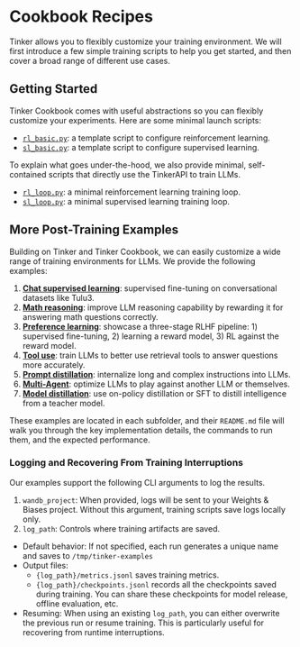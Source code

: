 # Cookbook Recipes

Tinker allows you to flexibly customize your training environment.
We will first introduce a few simple training scripts to help you get started, and then cover a broad range of different use cases.

## Getting Started

Tinker Cookbook comes with useful abstractions so you can flexibly customize your experiments. Here are some minimal launch scripts:
- [`rl_basic.py`](./rl_basic.py): a template script to configure reinforcement learning.
- [`sl_basic.py`](./sl_basic.py): a template script to configure supervised learning.

To explain what goes under-the-hood, we also provide minimal, self-contained scripts that directly use the TinkerAPI to train LLMs.
- [`rl_loop.py`](./rl_loop.py): a minimal reinforcement learning training loop.
- [`sl_loop.py`](./sl_loop.py): a minimal supervised learning training loop.

## More Post-Training Examples

Building on Tinker and Tinker Cookbook, we can easily customize a wide range of training environments for LLMs.
We provide the following examples:
1. **[Chat supervised learning](./chat_sl/)**: supervised fine-tuning on conversational datasets like Tulu3.
2. **[Math reasoning](./math_rl/)**: improve LLM reasoning capability by rewarding it for answering math questions correctly.
3. **[Preference learning](./preference/)**: showcase a three-stage RLHF pipeline: 1) supervised fine-tuning, 2) learning a reward model, 3) RL against the reward model.
4. **[Tool use](./tool_use/)**: train LLMs to better use retrieval tools to answer questions more accurately.
5. **[Prompt distillation](./prompt_distillation/)**: internalize long and complex instructions into LLMs.
6. **[Multi-Agent](./multiplayer_rl/)**: optimize LLMs to play against another LLM or themselves.
7. **[Model distillation](./distillation/)**: use on-policy distillation or SFT to distill intelligence from a teacher model.

These examples are located in each subfolder, and their `README.md` file will walk you through the key implementation details, the commands to run them, and the expected performance.

### Logging and Recovering From Training Interruptions

Our examples support the following CLI arguments to log the results.

1. `wandb_project`: When provided, logs will be sent to your Weights & Biases project. Without this argument, training scripts save logs locally only.
2. `log_path`: Controls where training artifacts are saved.
  - Default behavior: If not specified, each run generates a unique name and saves to `/tmp/tinker-examples`
  - Output files:
    - `{log_path}/metrics.jsonl` saves training metrics.
    - `{log_path}/checkpoints.jsonl` records all the checkpoints saved during training. You can share these checkpoints for model release, offline evaluation, etc.
  - Resuming: When using an existing `log_path`, you can either overwrite the previous run or resume training. This is particularly useful for recovering from runtime interruptions.
